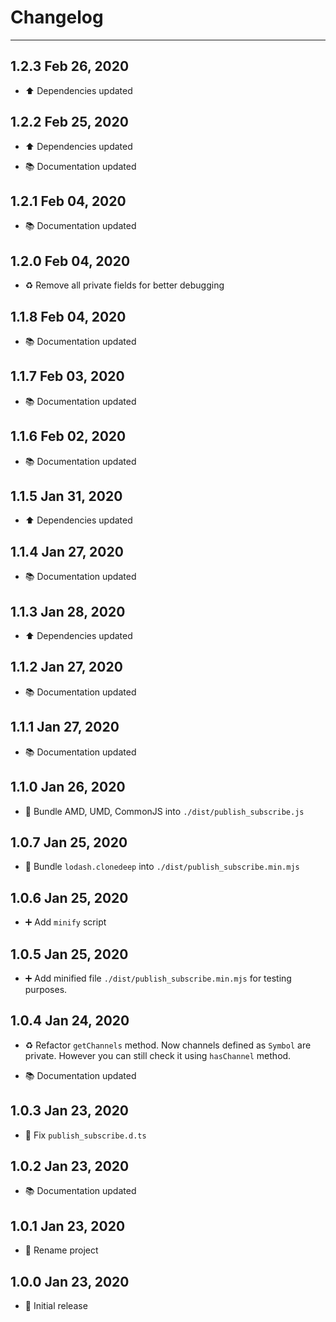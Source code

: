 # Changelog

---

## 1.2.3 Feb 26, 2020

-   ⬆️ Dependencies updated

## 1.2.2 Feb 25, 2020

-   ⬆️ Dependencies updated

-   📚 Documentation updated

## 1.2.1 Feb 04, 2020

-   📚 Documentation updated

## 1.2.0 Feb 04, 2020

-   ♻️ Remove all private fields for better debugging

## 1.1.8 Feb 04, 2020

-   📚 Documentation updated

## 1.1.7 Feb 03, 2020

-   📚 Documentation updated

## 1.1.6 Feb 02, 2020

-   📚 Documentation updated

## 1.1.5 Jan 31, 2020

-   ⬆️ Dependencies updated

## 1.1.4 Jan 27, 2020

-   📚 Documentation updated

## 1.1.3 Jan 28, 2020

-   ⬆️ Dependencies updated

## 1.1.2 Jan 27, 2020

-   📚 Documentation updated

## 1.1.1 Jan 27, 2020

-   📚 Documentation updated

## 1.1.0 Jan 26, 2020

-   🚚️ Bundle AMD, UMD, CommonJS into `./dist/publish_subscribe.js`

## 1.0.7 Jan 25, 2020

-   🎨 Bundle `lodash.clonedeep` into `./dist/publish_subscribe.min.mjs`

## 1.0.6 Jan 25, 2020

-   ➕ Add `minify` script

## 1.0.5 Jan 25, 2020

-   ➕ Add minified file `./dist/publish_subscribe.min.mjs` for testing purposes.

## 1.0.4 Jan 24, 2020

-   ♻️ Refactor `getChannels` method.
Now channels defined as `Symbol` are private.
However you can still check it using `hasChannel` method.

-   📚 Documentation updated

## 1.0.3 Jan 23, 2020

-   🔨 Fix `publish_subscribe.d.ts`

## 1.0.2 Jan 23, 2020

-   📚 Documentation updated

## 1.0.1 Jan 23, 2020

-   🎉 Rename project

## 1.0.0 Jan 23, 2020

-   🎉 Initial release
